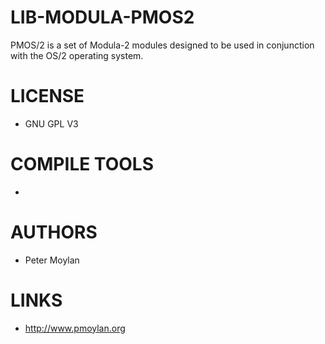 LIB-MODULA-PMOS2
=========
PMOS/2 is a set of Modula-2 modules designed to be used in conjunction with the OS/2 operating system.

LICENSE
===============
* GNU GPL V3

COMPILE TOOLS
===============
* 
 
AUTHORS
===============
* Peter Moylan

LINKS
===============
* http://www.pmoylan.org